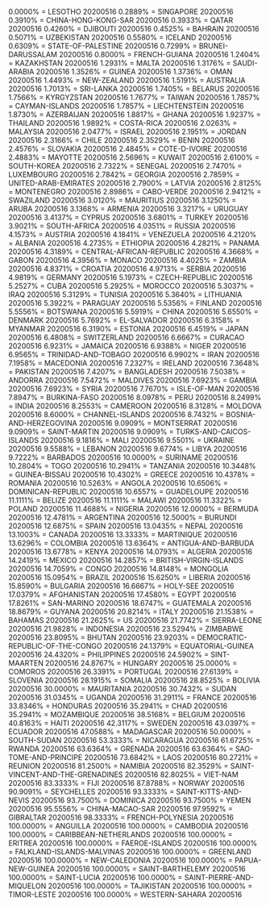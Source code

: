 0.0000% = LESOTHO 20200516 
0.2889% = SINGAPORE 20200516 
0.3910% = CHINA-HONG-KONG-SAR 20200516 
0.3933% = QATAR 20200516 
0.4260% = DJIBOUTI 20200516 
0.4525% = BAHRAIN 20200516 
0.5071% = UZBEKISTAN 20200516 
0.5580% = ICELAND 20200516 
0.6309% = STATE-OF-PALESTINE 20200516 
0.7299% = BRUNEI-DARUSSALAM 20200516 
0.8000% = FRENCH-GUIANA 20200516 
1.2404% = KAZAKHSTAN 20200516 
1.2931% = MALTA 20200516 
1.3176% = SAUDI-ARABIA 20200516 
1.3526% = GUINEA 20200516 
1.3736% = OMAN 20200516 
1.4493% = NEW-ZEALAND 20200516 
1.5191% = AUSTRALIA 20200516 
1.7013% = SRI-LANKA 20200516 
1.7405% = BELARUS 20200516 
1.7566% = KYRGYZSTAN 20200516 
1.7677% = TAIWAN 20200516 
1.7857% = CAYMAN-ISLANDS 20200516 
1.7857% = LIECHTENSTEIN 20200516 
1.8730% = AZERBAIJAN 20200516 
1.8817% = GHANA 20200516 
1.9237% = THAILAND 20200516 
1.9892% = COSTA-RICA 20200516 
2.0263% = MALAYSIA 20200516 
2.0477% = ISRAEL 20200516 
2.1951% = JORDAN 20200516 
2.3166% = CHILE 20200516 
2.3529% = BENIN 20200516 
2.4576% = SLOVAKIA 20200516 
2.4845% = COTE-D-IVOIRE 20200516 
2.4883% = MAYOTTE 20200516 
2.5696% = KUWAIT 20200516 
2.6100% = SOUTH-KOREA 20200516 
2.7322% = SENEGAL 20200516 
2.7470% = LUXEMBOURG 20200516 
2.7842% = GEORGIA 20200516 
2.7859% = UNITED-ARAB-EMIRATES 20200516 
2.7900% = LATVIA 20200516 
2.8125% = MONTENEGRO 20200516 
2.8986% = CABO-VERDE 20200516 
2.9412% = SWAZILAND 20200516 
3.0120% = MAURITIUS 20200516 
3.1250% = ARUBA 20200516 
3.1368% = ARMENIA 20200516 
3.3217% = URUGUAY 20200516 
3.4137% = CYPRUS 20200516 
3.6801% = TURKEY 20200516 
3.9021% = SOUTH-AFRICA 20200516 
4.0351% = RUSSIA 20200516 
4.1573% = AUSTRIA 20200516 
4.1841% = VENEZUELA 20200516 
4.2120% = ALBANIA 20200516 
4.2735% = ETHIOPIA 20200516 
4.2821% = PANAMA 20200516 
4.3189% = CENTRAL-AFRICAN-REPUBLIC 20200516 
4.3668% = GABON 20200516 
4.3956% = MONACO 20200516 
4.4025% = ZAMBIA 20200516 
4.8371% = CROATIA 20200516 
4.9713% = SERBIA 20200516 
4.9819% = GERMANY 20200516 
5.1973% = CZECH-REPUBLIC 20200516 
5.2527% = CUBA 20200516 
5.2925% = MOROCCO 20200516 
5.3037% = IRAQ 20200516 
5.3129% = TUNISIA 20200516 
5.3640% = LITHUANIA 20200516 
5.3922% = PARAGUAY 20200516 
5.5356% = FINLAND 20200516 
5.5556% = BOTSWANA 20200516 
5.5919% = CHINA 20200516 
5.6550% = DENMARK 20200516 
5.7692% = EL-SALVADOR 20200516 
6.3158% = MYANMAR 20200516 
6.3190% = ESTONIA 20200516 
6.4519% = JAPAN 20200516 
6.4808% = SWITZERLAND 20200516 
6.6667% = CURACAO 20200516 
6.9231% = JAMAICA 20200516 
6.9388% = NIGER 20200516 
6.9565% = TRINIDAD-AND-TOBAGO 20200516 
6.9902% = IRAN 20200516 
7.1958% = MACEDONIA 20200516 
7.2327% = IRELAND 20200516 
7.3648% = PAKISTAN 20200516 
7.4207% = BANGLADESH 20200516 
7.5038% = ANDORRA 20200516 
7.5472% = MALDIVES 20200516 
7.6923% = GAMBIA 20200516 
7.6923% = SYRIA 20200516 
7.7670% = ISLE-OF-MAN 20200516 
7.8947% = BURKINA-FASO 20200516 
8.0978% = PERU 20200516 
8.2499% = INDIA 20200516 
8.2553% = CAMEROON 20200516 
8.3128% = MOLDOVA 20200516 
8.6000% = CHANNEL-ISLANDS 20200516 
8.7432% = BOSNIA-AND-HERZEGOVINA 20200516 
9.0909% = MONTSERRAT 20200516 
9.0909% = SAINT-MARTIN 20200516 
9.0909% = TURKS-AND-CAICOS-ISLANDS 20200516 
9.1816% = MALI 20200516 
9.5501% = UKRAINE 20200516 
9.5588% = LEBANON 20200516 
9.6774% = LIBYA 20200516 
9.7222% = BARBADOS 20200516 
10.0000% = SURINAME 20200516 
10.2804% = TOGO 20200516 
10.2941% = TANZANIA 20200516 
10.3448% = GUINEA-BISSAU 20200516 
10.4302% = GREECE 20200516 
10.4378% = ROMANIA 20200516 
10.5263% = ANGOLA 20200516 
10.6506% = DOMINICAN-REPUBLIC 20200516 
10.6557% = GUADELOUPE 20200516 
11.1111% = BELIZE 20200516 
11.1111% = MALAWI 20200516 
11.3322% = POLAND 20200516 
11.4688% = NIGERIA 20200516 
12.0000% = BERMUDA 20200516 
12.4781% = ARGENTINA 20200516 
12.5000% = BURUNDI 20200516 
12.6875% = SPAIN 20200516 
13.0435% = NEPAL 20200516 
13.1003% = CANADA 20200516 
13.3333% = MARTINIQUE 20200516 
13.6296% = COLOMBIA 20200516 
13.6364% = ANTIGUA-AND-BARBUDA 20200516 
13.6778% = KENYA 20200516 
14.0793% = ALGERIA 20200516 
14.2419% = MEXICO 20200516 
14.2857% = BRITISH-VIRGIN-ISLANDS 20200516 
14.7059% = CONGO 20200516 
14.8148% = MONGOLIA 20200516 
15.0954% = BRAZIL 20200516 
15.6250% = LIBERIA 20200516 
15.8590% = BULGARIA 20200516 
16.6667% = HOLY-SEE 20200516 
17.0379% = AFGHANISTAN 20200516 
17.4580% = EGYPT 20200516 
17.8261% = SAN-MARINO 20200516 
18.6747% = GUATEMALA 20200516 
18.8679% = GUYANA 20200516 
20.8214% = ITALY 20200516 
21.1538% = BAHAMAS 20200516 
21.2625% = US 20200516 
21.7742% = SIERRA-LEONE 20200516 
21.9828% = INDONESIA 20200516 
23.5294% = ZIMBABWE 20200516 
23.8095% = BHUTAN 20200516 
23.9203% = DEMOCRATIC-REPUBLIC-OF-THE-CONGO 20200516 
24.1379% = EQUATORIAL-GUINEA 20200516 
24.4320% = PHILIPPINES 20200516 
24.5902% = SINT-MAARTEN 20200516 
24.8767% = HUNGARY 20200516 
25.0000% = COMOROS 20200516 
26.3391% = PORTUGAL 20200516 
27.6139% = SLOVENIA 20200516 
28.1915% = SOMALIA 20200516 
28.8525% = BOLIVIA 20200516 
30.0000% = MAURITANIA 20200516 
30.7432% = SUDAN 20200516 
31.0345% = UGANDA 20200516 
31.2911% = FRANCE 20200516 
33.8346% = HONDURAS 20200516 
35.2941% = CHAD 20200516 
35.2941% = MOZAMBIQUE 20200516 
38.5168% = BELGIUM 20200516 
40.8163% = HAITI 20200516 
42.3117% = SWEDEN 20200516 
43.0397% = ECUADOR 20200516 
47.0588% = MADAGASCAR 20200516 
50.0000% = SOUTH-SUDAN 20200516 
53.3333% = NICARAGUA 20200516 
61.6725% = RWANDA 20200516 
63.6364% = GRENADA 20200516 
63.6364% = SAO-TOME-AND-PRINCIPE 20200516 
73.6842% = LAOS 20200516 
80.2721% = REUNION 20200516 
81.2500% = NAMIBIA 20200516 
82.3529% = SAINT-VINCENT-AND-THE-GRENADINES 20200516 
82.8025% = VIET-NAM 20200516 
83.3333% = FIJI 20200516 
87.8788% = NORWAY 20200516 
90.9091% = SEYCHELLES 20200516 
93.3333% = SAINT-KITTS-AND-NEVIS 20200516 
93.7500% = DOMINICA 20200516 
93.7500% = YEMEN 20200516 
95.5556% = CHINA-MACAO-SAR 20200516 
97.9592% = GIBRALTAR 20200516 
98.3333% = FRENCH-POLYNESIA 20200516 
100.0000% = ANGUILLA 20200516 
100.0000% = CAMBODIA 20200516 
100.0000% = CARIBBEAN-NETHERLANDS 20200516 
100.0000% = ERITREA 20200516 
100.0000% = FAEROE-ISLANDS 20200516 
100.0000% = FALKLAND-ISLANDS-MALVINAS 20200516 
100.0000% = GREENLAND 20200516 
100.0000% = NEW-CALEDONIA 20200516 
100.0000% = PAPUA-NEW-GUINEA 20200516 
100.0000% = SAINT-BARTHELEMY 20200516 
100.0000% = SAINT-LUCIA 20200516 
100.0000% = SAINT-PIERRE-AND-MIQUELON 20200516 
100.0000% = TAJIKISTAN 20200516 
100.0000% = TIMOR-LESTE 20200516 
100.0000% = WESTERN-SAHARA 20200516 
